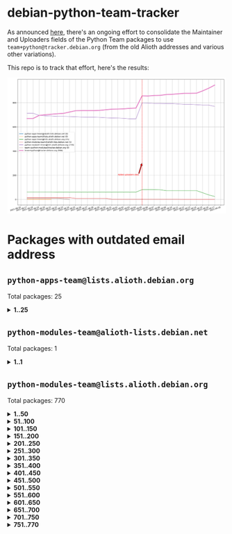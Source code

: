 # debian-python-team-tracker



As announced [here](https://lists.debian.org/debian-python/2021/08/msg00006.html), there's an ongoing effort to consolidate the Maintainer and Uploaders fields of the Python Team packages to use `team+python@tracker.debian.org` (from the old Alioth addresses and various other variations).



This repo is to track that effort, here's the results:



![Python team emails](images/python_team_emails.svg)


# Packages with outdated email address

## `python-apps-team@lists.alioth.debian.org`
Total packages: 25
<details>
<summary><b>1..25</b></summary>


| # | Package | Version |
| --- | --- | --- |
| 1 | [alot](https://tracker.debian.org/alot) | 0.9.1-2 |
| 2 | [archmage](https://tracker.debian.org/archmage) | 1:0.4.2.1-1 |
| 3 | [beets](https://tracker.debian.org/beets) | 1.4.9-7 |
| 4 | [ctop](https://tracker.debian.org/ctop) | 1.0.0-2.1 |
| 5 | [cython](https://tracker.debian.org/cython) | 0.29.14-1 |
| 6 | [db2twitter](https://tracker.debian.org/db2twitter) | 0.6-1.1 |
| 7 | [dodgy](https://tracker.debian.org/dodgy) | 0.1.9-3 |
| 8 | [etm](https://tracker.debian.org/etm) | 3.2.30-1.1 |
| 9 | [firmware-microbit-micropython](https://tracker.debian.org/firmware-microbit-micropython) | 1.0.1-2 |
| 10 | [flatlatex](https://tracker.debian.org/flatlatex) | 0.8-1.1 |
| 11 | [freealchemist](https://tracker.debian.org/freealchemist) | 0.5-1.1 |
| 12 | [kanboard-cli](https://tracker.debian.org/kanboard-cli) | 0.0.2-1.1 |
| 13 | [lightyears](https://tracker.debian.org/lightyears) | 1.4-2 |
| 14 | [muttdown](https://tracker.debian.org/muttdown) | 0.3.4-1 |
| 15 | [pelican](https://tracker.debian.org/pelican) | 4.0.1+dfsg-1.1 |
| 16 | [pipenv](https://tracker.debian.org/pipenv) | 11.9.0-1.1 |
| 17 | [prospector](https://tracker.debian.org/prospector) | 1.1.7-2 |
| 18 | [pybik](https://tracker.debian.org/pybik) | 3.0-3.1 |
| 19 | [radon](https://tracker.debian.org/radon) | 4.1.0+dfsg-1 |
| 20 | [retweet](https://tracker.debian.org/retweet) | 0.10-1.1 |
| 21 | [sen](https://tracker.debian.org/sen) | 0.6.1-0.1 |
| 22 | [sinntp](https://tracker.debian.org/sinntp) | 1.6-1.2 |
| 23 | [smem](https://tracker.debian.org/smem) | 1.5-1.1 |
| 24 | [twitterwatch](https://tracker.debian.org/twitterwatch) | 0.1-1.1 |
| 25 | [voltron](https://tracker.debian.org/voltron) | 0.1.7+git20200109-1.1 |
</details>

## `python-modules-team@alioth-lists.debian.net`
Total packages: 1
<details>
<summary><b>1..1</b></summary>


| # | Package | Version |
| --- | --- | --- |
| 1 | [setuptools-scm](https://tracker.debian.org/setuptools-scm) | 4.1.2-3 |
</details>

## `python-modules-team@lists.alioth.debian.org`
Total packages: 770
<details>
<summary><b>1..50</b></summary>


| # | Package | Version |
| --- | --- | --- |
| 1 | [aiowsgi](https://tracker.debian.org/aiowsgi) | 0.7-1.1 |
| 2 | [anorack](https://tracker.debian.org/anorack) | 0.2.7-1 |
| 3 | [anosql](https://tracker.debian.org/anosql) | 1.0.1-1 |
| 4 | [appdirs](https://tracker.debian.org/appdirs) | 1.4.4-1 |
| 5 | [asn1crypto](https://tracker.debian.org/asn1crypto) | 1.4.0-1 |
| 6 | [astral](https://tracker.debian.org/astral) | 1.6.1-2 |
| 7 | [authheaders](https://tracker.debian.org/authheaders) | 0.13.0-1 |
| 8 | [authres](https://tracker.debian.org/authres) | 1.2.0-2 |
| 9 | [automat](https://tracker.debian.org/automat) | 20.2.0-1 |
| 10 | [azure-cosmos-table-python](https://tracker.debian.org/azure-cosmos-table-python) | 1.0.5+git20191025-5 |
| 11 | [babelfish](https://tracker.debian.org/babelfish) | 0.5.4-3 |
| 12 | [bdist-nsi](https://tracker.debian.org/bdist-nsi) | 0.1.5-2 |
| 13 | [behave](https://tracker.debian.org/behave) | 1.2.6-3 |
| 14 | [bernhard](https://tracker.debian.org/bernhard) | 0.2.6-2 |
| 15 | [betamax](https://tracker.debian.org/betamax) | 0.8.1-2 |
| 16 | [bibtexparser](https://tracker.debian.org/bibtexparser) | 1.1.0+ds-3 |
| 17 | [binaryornot](https://tracker.debian.org/binaryornot) | 0.4.4+dfsg-4 |
| 18 | [bitstruct](https://tracker.debian.org/bitstruct) | 8.9.0-1 |
| 19 | [blessings](https://tracker.debian.org/blessings) | 1.6-3 |
| 20 | [blinker](https://tracker.debian.org/blinker) | 1.4+dfsg1-0.3 |
| 21 | [bottleneck](https://tracker.debian.org/bottleneck) | 1.2.1+ds1-2 |
| 22 | [case](https://tracker.debian.org/case) | 1.5.3+dfsg-3 |
| 23 | [celery-batches](https://tracker.debian.org/celery-batches) | 0.2-2 |
| 24 | [celery-haystack](https://tracker.debian.org/celery-haystack) | 0.10-4 |
| 25 | [cerealizer](https://tracker.debian.org/cerealizer) | 0.8.1-3 |
| 26 | [chardet](https://tracker.debian.org/chardet) | 4.0.0-1 |
| 27 | [chargebee-python](https://tracker.debian.org/chargebee-python) | 1.6.6-1 |
| 28 | [chargebee2-python](https://tracker.debian.org/chargebee2-python) | 2.7.3-1 |
| 29 | [circuits](https://tracker.debian.org/circuits) | 3.1.0+ds1-2 |
| 30 | [cloudpickle](https://tracker.debian.org/cloudpickle) | 1.6.0-1 |
| 31 | [codicefiscale](https://tracker.debian.org/codicefiscale) | 0.9+ds0-2 |
| 32 | [colorclass](https://tracker.debian.org/colorclass) | 2.2.0-2.1 |
| 33 | [colorspacious](https://tracker.debian.org/colorspacious) | 1.1.2-2 |
| 34 | [commonmark](https://tracker.debian.org/commonmark) | 0.9.1-3 |
| 35 | [configobj](https://tracker.debian.org/configobj) | 5.0.6-4 |
| 36 | [constantly](https://tracker.debian.org/constantly) | 15.1.0-2 |
| 37 | [contextlib2](https://tracker.debian.org/contextlib2) | 0.6.0.post1-1 |
| 38 | [cookiecutter](https://tracker.debian.org/cookiecutter) | 1.6.0-4 |
| 39 | [coreapi](https://tracker.debian.org/coreapi) | 2.3.3-4 |
| 40 | [coreschema](https://tracker.debian.org/coreschema) | 0.0.4-3 |
| 41 | [cov-core](https://tracker.debian.org/cov-core) | 1.15.0-3 |
| 42 | [cppy](https://tracker.debian.org/cppy) | 1.1.0-2 |
| 43 | [cram](https://tracker.debian.org/cram) | 0.7-4 |
| 44 | [cssutils](https://tracker.debian.org/cssutils) | 1.0.2-3 |
| 45 | [d2to1](https://tracker.debian.org/d2to1) | 0.2.12-2 |
| 46 | [deap](https://tracker.debian.org/deap) | 1.3.1-2 |
| 47 | [debiancontributors](https://tracker.debian.org/debiancontributors) | 0.7.8-2 |
| 48 | [defusedxml](https://tracker.debian.org/defusedxml) | 0.6.0-2 |
| 49 | [devpi-common](https://tracker.debian.org/devpi-common) | 3.2.2-1.1 |
| 50 | [django-ajax-selects](https://tracker.debian.org/django-ajax-selects) | 1.7.0-3 |
</details>
<details>
<summary><b>51..100</b></summary>

| # | Package | Version |
| --- | --- | --- |
| 51 | [django-anymail](https://tracker.debian.org/django-anymail) | 7.1.0-1 |
| 52 | [django-auto-one-to-one](https://tracker.debian.org/django-auto-one-to-one) | 3.3.0-1 |
| 53 | [django-bitfield](https://tracker.debian.org/django-bitfield) | 1.9.6-2 |
| 54 | [django-countries](https://tracker.debian.org/django-countries) | 6.0-1 |
| 55 | [django-dirtyfields](https://tracker.debian.org/django-dirtyfields) | 1.3.1-2 |
| 56 | [django-downloadview](https://tracker.debian.org/django-downloadview) | 2.1.1-1 |
| 57 | [django-environ](https://tracker.debian.org/django-environ) | 0.4.4-2 |
| 58 | [django-filter](https://tracker.debian.org/django-filter) | 2.4.0-1 |
| 59 | [django-fsm-admin](https://tracker.debian.org/django-fsm-admin) | 1.2.4-2 |
| 60 | [django-guardian](https://tracker.debian.org/django-guardian) | 2.0.0-2 |
| 61 | [django-hvad](https://tracker.debian.org/django-hvad) | 1.8.0-1.1 |
| 62 | [django-impersonate](https://tracker.debian.org/django-impersonate) | 1.5-1 |
| 63 | [django-js-reverse](https://tracker.debian.org/django-js-reverse) | 0.7.3-1.1 |
| 64 | [django-macaddress](https://tracker.debian.org/django-macaddress) | 1.5.0-2 |
| 65 | [django-maintenancemode](https://tracker.debian.org/django-maintenancemode) | 0.11.3-1 |
| 66 | [django-markupfield](https://tracker.debian.org/django-markupfield) | 2.0.0-1 |
| 67 | [django-memoize](https://tracker.debian.org/django-memoize) | 2.2.0+dfsg-1 |
| 68 | [django-model-utils](https://tracker.debian.org/django-model-utils) | 3.1.1-2 |
| 69 | [django-nose](https://tracker.debian.org/django-nose) | 1.4.6-2.1 |
| 70 | [django-notification](https://tracker.debian.org/django-notification) | 1.2.0-3 |
| 71 | [django-organizations](https://tracker.debian.org/django-organizations) | 1.1.2-1 |
| 72 | [django-pagination](https://tracker.debian.org/django-pagination) | 1.0.7-4 |
| 73 | [django-paintstore](https://tracker.debian.org/django-paintstore) | 0.2-4 |
| 74 | [django-picklefield](https://tracker.debian.org/django-picklefield) | 3.0.1-1 |
| 75 | [django-pipeline](https://tracker.debian.org/django-pipeline) | 1.6.14-3 |
| 76 | [django-q](https://tracker.debian.org/django-q) | 1.2.1-1 |
| 77 | [django-recurrence](https://tracker.debian.org/django-recurrence) | 1.10.3-1 |
| 78 | [django-redis-sessions](https://tracker.debian.org/django-redis-sessions) | 0.6.1-2 |
| 79 | [django-sass-processor](https://tracker.debian.org/django-sass-processor) | 0.8.2-1 |
| 80 | [django-setuptest](https://tracker.debian.org/django-setuptest) | 0.2.1-4 |
| 81 | [django-simple-captcha](https://tracker.debian.org/django-simple-captcha) | 0.5.6-2 |
| 82 | [django-simple-redis-admin](https://tracker.debian.org/django-simple-redis-admin) | 1.4.0-2 |
| 83 | [django-stronghold](https://tracker.debian.org/django-stronghold) | 0.3.0+debian-2 |
| 84 | [django-uwsgi](https://tracker.debian.org/django-uwsgi) | 0.2.2-2 |
| 85 | [django-webpack-loader](https://tracker.debian.org/django-webpack-loader) | 0.6.0-2 |
| 86 | [django-websocket-redis](https://tracker.debian.org/django-websocket-redis) | 0.4.7-2 |
| 87 | [django-wkhtmltopdf](https://tracker.debian.org/django-wkhtmltopdf) | 3.3.0-1 |
| 88 | [django-xmlrpc](https://tracker.debian.org/django-xmlrpc) | 0.1.8-2 |
| 89 | [djangorestframework-api-key](https://tracker.debian.org/djangorestframework-api-key) | 2.0.0-2 |
| 90 | [djangorestframework-filters](https://tracker.debian.org/djangorestframework-filters) | 1.0.0.dev0-1 |
| 91 | [dkimpy](https://tracker.debian.org/dkimpy) | 1.0.5-1 |
| 92 | [dnsdiag](https://tracker.debian.org/dnsdiag) | 1.7.0-1 |
| 93 | [dnspython](https://tracker.debian.org/dnspython) | 2.0.0-1 |
| 94 | [dockerpty](https://tracker.debian.org/dockerpty) | 0.4.1-2 |
| 95 | [dominate](https://tracker.debian.org/dominate) | 2.3.1-2 |
| 96 | [doublex](https://tracker.debian.org/doublex) | 1.9.2-1 |
| 97 | [drf-generators](https://tracker.debian.org/drf-generators) | 0.5.0-1 |
| 98 | [easyprocess](https://tracker.debian.org/easyprocess) | 0.2.5-2 |
| 99 | [elasticsearch-curator](https://tracker.debian.org/elasticsearch-curator) | 5.8.1-1 |
| 100 | [entrypoints](https://tracker.debian.org/entrypoints) | 0.3-3 |
</details>
<details>
<summary><b>101..150</b></summary>

| # | Package | Version |
| --- | --- | --- |
| 101 | [enum34](https://tracker.debian.org/enum34) | 1.1.6-4 |
| 102 | [enzyme](https://tracker.debian.org/enzyme) | 0.4.1-2 |
| 103 | [exam](https://tracker.debian.org/exam) | 0.10.5-3 |
| 104 | [factory-boy](https://tracker.debian.org/factory-boy) | 2.11.1-3 |
| 105 | [faker](https://tracker.debian.org/faker) | 0.9.3-0.1 |
| 106 | [fakesleep](https://tracker.debian.org/fakesleep) | 0.1-2 |
| 107 | [fastchunking](https://tracker.debian.org/fastchunking) | 0.0.3-2 |
| 108 | [fastkml](https://tracker.debian.org/fastkml) | 0.11-3 |
| 109 | [feedgenerator](https://tracker.debian.org/feedgenerator) | 1.9-2 |
| 110 | [flake8-docstrings](https://tracker.debian.org/flake8-docstrings) | 1.1.0-1.1 |
| 111 | [flake8-polyfill](https://tracker.debian.org/flake8-polyfill) | 1.0.2-2 |
| 112 | [flask-api](https://tracker.debian.org/flask-api) | 1.1+dfsg-1.1 |
| 113 | [flask-assets](https://tracker.debian.org/flask-assets) | 2.0-1 |
| 114 | [flask-babelex](https://tracker.debian.org/flask-babelex) | 0.9.4-1 |
| 115 | [flask-bcrypt](https://tracker.debian.org/flask-bcrypt) | 0.7.1-2 |
| 116 | [flask-compress](https://tracker.debian.org/flask-compress) | 1.4.0-3 |
| 117 | [flask-gravatar](https://tracker.debian.org/flask-gravatar) | 0.4.2-2 |
| 118 | [flask-htmlmin](https://tracker.debian.org/flask-htmlmin) | 1.3.2-2 |
| 119 | [flask-ldapconn](https://tracker.debian.org/flask-ldapconn) | 0.7.2-1.1 |
| 120 | [flask-limiter](https://tracker.debian.org/flask-limiter) | 1.0.1-2 |
| 121 | [flask-login](https://tracker.debian.org/flask-login) | 0.5.0-1 |
| 122 | [flask-mail](https://tracker.debian.org/flask-mail) | 0.9.1+dfsg1-1.1 |
| 123 | [flask-mongoengine](https://tracker.debian.org/flask-mongoengine) | 0.9.3-4 |
| 124 | [flask-multistatic](https://tracker.debian.org/flask-multistatic) | 1.0-2 |
| 125 | [flask-paranoid](https://tracker.debian.org/flask-paranoid) | 0.2.0-3.1 |
| 126 | [flask-principal](https://tracker.debian.org/flask-principal) | 0.4.0-2 |
| 127 | [flask-script](https://tracker.debian.org/flask-script) | 2.0.6-2 |
| 128 | [flask-silk](https://tracker.debian.org/flask-silk) | 0.2-18 |
| 129 | [flask-wtf](https://tracker.debian.org/flask-wtf) | 0.14.3-1 |
| 130 | [flufl.bounce](https://tracker.debian.org/flufl.bounce) | 3.0.1-1 |
| 131 | [flufl.enum](https://tracker.debian.org/flufl.enum) | 4.1.1-3 |
| 132 | [flufl.i18n](https://tracker.debian.org/flufl.i18n) | 3.0.1-1 |
| 133 | [flufl.lock](https://tracker.debian.org/flufl.lock) | 5.0.1-1 |
| 134 | [flufl.password](https://tracker.debian.org/flufl.password) | 1.3-3 |
| 135 | [flufl.testing](https://tracker.debian.org/flufl.testing) | 0.7-2 |
| 136 | [freetype-py](https://tracker.debian.org/freetype-py) | 2.2.0-1 |
| 137 | [gerritlib](https://tracker.debian.org/gerritlib) | 0.8.0-2 |
| 138 | [gmplot](https://tracker.debian.org/gmplot) | 1.2.0-2 |
| 139 | [gpxpy](https://tracker.debian.org/gpxpy) | 1.4.2-1 |
| 140 | [gtextfsm](https://tracker.debian.org/gtextfsm) | 1.1.0-2 |
| 141 | [gtts](https://tracker.debian.org/gtts) | 2.0.3-1 |
| 142 | [gtts-token](https://tracker.debian.org/gtts-token) | 1.1.3-1 |
| 143 | [guzzle-sphinx-theme](https://tracker.debian.org/guzzle-sphinx-theme) | 0.7.11-5 |
| 144 | [hachoir](https://tracker.debian.org/hachoir) | 3.1.0+dfsg-3 |
| 145 | [haproxy-log-analysis](https://tracker.debian.org/haproxy-log-analysis) | 2.0~b0-2 |
| 146 | [heapdict](https://tracker.debian.org/heapdict) | 1.0.1-1 |
| 147 | [hiro](https://tracker.debian.org/hiro) | 0.5-2 |
| 148 | [httpx](https://tracker.debian.org/httpx) | 0.16.1-1 |
| 149 | [hyperlink](https://tracker.debian.org/hyperlink) | 19.0.0-2 |
| 150 | [hypothesis-auto](https://tracker.debian.org/hypothesis-auto) | 1.1.4-2 |
</details>
<details>
<summary><b>151..200</b></summary>

| # | Package | Version |
| --- | --- | --- |
| 151 | [importmagic](https://tracker.debian.org/importmagic) | 0.1.7-2 |
| 152 | [inflection](https://tracker.debian.org/inflection) | 0.3.1-2 |
| 153 | [ipdb](https://tracker.debian.org/ipdb) | 0.13.3-1 |
| 154 | [isodate](https://tracker.debian.org/isodate) | 0.6.0-2 |
| 155 | [itypes](https://tracker.debian.org/itypes) | 1.1.0-4 |
| 156 | [jaraco.itertools](https://tracker.debian.org/jaraco.itertools) | 2.0.1-4 |
| 157 | [javaproperties](https://tracker.debian.org/javaproperties) | 0.7.0-1 |
| 158 | [jinja2-time](https://tracker.debian.org/jinja2-time) | 0.2.0-2 |
| 159 | [jpy](https://tracker.debian.org/jpy) | 0.9.0-3 |
| 160 | [jpylyzer](https://tracker.debian.org/jpylyzer) | 2.0.0-3 |
| 161 | [json-tricks](https://tracker.debian.org/json-tricks) | 3.11.0-2 |
| 162 | [jsonhyperschema-codec](https://tracker.debian.org/jsonhyperschema-codec) | 1.0.3-2 |
| 163 | [jsonpickle](https://tracker.debian.org/jsonpickle) | 1.2-1 |
| 164 | [junos-eznc](https://tracker.debian.org/junos-eznc) | 2.1.7-3 |
| 165 | [jupyter-sphinx-theme](https://tracker.debian.org/jupyter-sphinx-theme) | 0.0.6+ds1-10 |
| 166 | [kitchen](https://tracker.debian.org/kitchen) | 1.2.6-2 |
| 167 | [kivy](https://tracker.debian.org/kivy) | 1.11.0-2 |
| 168 | [kiwisolver](https://tracker.debian.org/kiwisolver) | 1.3.1-1 |
| 169 | [lazr.delegates](https://tracker.debian.org/lazr.delegates) | 2.0.3-2 |
| 170 | [lazr.restfulclient](https://tracker.debian.org/lazr.restfulclient) | 0.14.2-2 |
| 171 | [lazr.smtptest](https://tracker.debian.org/lazr.smtptest) | 2.0.3-2 |
| 172 | [lazr.uri](https://tracker.debian.org/lazr.uri) | 1.0.5-1 |
| 173 | [lexicon](https://tracker.debian.org/lexicon) | 3.3.17-1 |
| 174 | [libthumbor](https://tracker.debian.org/libthumbor) | 1.3.3-2 |
| 175 | [logilab-constraint](https://tracker.debian.org/logilab-constraint) | 0.6.0-2 |
| 176 | [mako](https://tracker.debian.org/mako) | 1.1.3+ds1-2 |
| 177 | [mando](https://tracker.debian.org/mando) | 0.6.4-5 |
| 178 | [manuel](https://tracker.debian.org/manuel) | 1.10.1-2 |
| 179 | [markupsafe](https://tracker.debian.org/markupsafe) | 1.1.1-1 |
| 180 | [mercurial-extension-utils](https://tracker.debian.org/mercurial-extension-utils) | 1.5.1-1 |
| 181 | [mercurial-extension-utils](https://tracker.debian.org/mercurial-extension-utils) | 1.5.1-3 |
| 182 | [mercurial-keyring](https://tracker.debian.org/mercurial-keyring) | 1.3.1-3 |
| 183 | [microsoft-authentication-extensions-for-python](https://tracker.debian.org/microsoft-authentication-extensions-for-python) | 0.3.0-1 |
| 184 | [milksnake](https://tracker.debian.org/milksnake) | 0.1.5-1 |
| 185 | [mimerender](https://tracker.debian.org/mimerender) | 0.6.0-2 |
| 186 | [mmllib](https://tracker.debian.org/mmllib) | 0.3.0.post1-2 |
| 187 | [mockldap](https://tracker.debian.org/mockldap) | 0.3.0-4 |
| 188 | [modernize](https://tracker.debian.org/modernize) | 0.7-2 |
| 189 | [moksha.common](https://tracker.debian.org/moksha.common) | 1.2.5-4 |
| 190 | [more-itertools](https://tracker.debian.org/more-itertools) | 4.2.0-3 |
| 191 | [mrtparse](https://tracker.debian.org/mrtparse) | 1.6-2 |
| 192 | [multiprocess](https://tracker.debian.org/multiprocess) | 0.70.11.1-1 |
| 193 | [musicbrainzngs](https://tracker.debian.org/musicbrainzngs) | 0.7.1-2 |
| 194 | [mutagen](https://tracker.debian.org/mutagen) | 1.45.1-2 |
| 195 | [mwic](https://tracker.debian.org/mwic) | 0.7.8-1 |
| 196 | [mysql-connector-python](https://tracker.debian.org/mysql-connector-python) | 8.0.15-2 |
| 197 | [nb2plots](https://tracker.debian.org/nb2plots) | 0.6-2 |
| 198 | [netifaces](https://tracker.debian.org/netifaces) | 0.10.9-0.2 |
| 199 | [netmiko](https://tracker.debian.org/netmiko) | 2.4.2-1 |
| 200 | [networkx](https://tracker.debian.org/networkx) | 2.5+ds-2 |
</details>
<details>
<summary><b>201..250</b></summary>

| # | Package | Version |
| --- | --- | --- |
| 201 | [nose](https://tracker.debian.org/nose) | 1.3.7-6 |
| 202 | [nose](https://tracker.debian.org/nose) | 1.3.7-7 |
| 203 | [nose2](https://tracker.debian.org/nose2) | 0.9.2-1 |
| 204 | [nose2-cov](https://tracker.debian.org/nose2-cov) | 1.0a4-3 |
| 205 | [ntplib](https://tracker.debian.org/ntplib) | 0.3.3-2 |
| 206 | [numpy-stl](https://tracker.debian.org/numpy-stl) | 2.9.0-1 |
| 207 | [numpydoc](https://tracker.debian.org/numpydoc) | 1.1.0-3 |
| 208 | [obsub](https://tracker.debian.org/obsub) | 0.2-4 |
| 209 | [okasha](https://tracker.debian.org/okasha) | 0.2.4-4 |
| 210 | [overpass](https://tracker.debian.org/overpass) | 0.7-1 |
| 211 | [paramiko](https://tracker.debian.org/paramiko) | 2.7.2-1 |
| 212 | [pastescript](https://tracker.debian.org/pastescript) | 2.0.2-4 |
| 213 | [pcapy](https://tracker.debian.org/pcapy) | 0.11.4-2 |
| 214 | [pdfkit](https://tracker.debian.org/pdfkit) | 0.6.1-2 |
| 215 | [pep8](https://tracker.debian.org/pep8) | 1.7.1-9 |
| 216 | [pep8-naming](https://tracker.debian.org/pep8-naming) | 0.10.0-1 |
| 217 | [pg8000](https://tracker.debian.org/pg8000) | 1.10.6-2 |
| 218 | [pidcat](https://tracker.debian.org/pidcat) | 2.1.0-4 |
| 219 | [pilkit](https://tracker.debian.org/pilkit) | 2.0-3 |
| 220 | [plastex](https://tracker.debian.org/plastex) | 2.1-2 |
| 221 | [ply](https://tracker.debian.org/ply) | 3.11-4 |
| 222 | [portio](https://tracker.debian.org/portio) | 0.5-4 |
| 223 | [postgresfixture](https://tracker.debian.org/postgresfixture) | 0.4.2-1 |
| 224 | [power](https://tracker.debian.org/power) | 1.4+dfsg-4 |
| 225 | [pprintpp](https://tracker.debian.org/pprintpp) | 0.4.0-2 |
| 226 | [preggy](https://tracker.debian.org/preggy) | 1.4.4-1 |
| 227 | [prettytable](https://tracker.debian.org/prettytable) | 0.7.2-5 |
| 228 | [proxmoxer](https://tracker.debian.org/proxmoxer) | 1.0.3-2 |
| 229 | [ptable](https://tracker.debian.org/ptable) | 0.9.2-2 |
| 230 | [py-macaroon-bakery](https://tracker.debian.org/py-macaroon-bakery) | 1.3.1-1 |
| 231 | [py-radix](https://tracker.debian.org/py-radix) | 0.10.0-3 |
| 232 | [py3dns](https://tracker.debian.org/py3dns) | 3.2.1-1 |
| 233 | [pyacoustid](https://tracker.debian.org/pyacoustid) | 1.2.0-2 |
| 234 | [pyasn1](https://tracker.debian.org/pyasn1) | 0.4.8-1 |
| 235 | [pybindgen](https://tracker.debian.org/pybindgen) | 0.20.0+dfsg1-2 |
| 236 | [pycairo](https://tracker.debian.org/pycairo) | 1.16.2-3 |
| 237 | [pycairo](https://tracker.debian.org/pycairo) | 1.16.2-4 |
| 238 | [pycallgraph](https://tracker.debian.org/pycallgraph) | 1.1.3-1.2 |
| 239 | [pycares](https://tracker.debian.org/pycares) | 3.1.1-1 |
| 240 | [pychm](https://tracker.debian.org/pychm) | 0.8.6-2 |
| 241 | [pycifrw](https://tracker.debian.org/pycifrw) | 4.4-2 |
| 242 | [pyclamd](https://tracker.debian.org/pyclamd) | 0.4.0-2 |
| 243 | [pycodestyle](https://tracker.debian.org/pycodestyle) | 2.6.0-1 |
| 244 | [pycparser](https://tracker.debian.org/pycparser) | 2.20-3 |
| 245 | [pycryptodome](https://tracker.debian.org/pycryptodome) | 3.9.7+dfsg1-1 |
| 246 | [pycxx](https://tracker.debian.org/pycxx) | 7.1.4-0.1 |
| 247 | [pydbus](https://tracker.debian.org/pydbus) | 0.6.0-4 |
| 248 | [pydenticon](https://tracker.debian.org/pydenticon) | 0.3.1-2 |
| 249 | [pydispatcher](https://tracker.debian.org/pydispatcher) | 2.0.5-2 |
| 250 | [pydle](https://tracker.debian.org/pydle) | 0.9.4-2 |
</details>
<details>
<summary><b>251..300</b></summary>

| # | Package | Version |
| --- | --- | --- |
| 251 | [pyeapi](https://tracker.debian.org/pyeapi) | 0.8.1-2 |
| 252 | [pyee](https://tracker.debian.org/pyee) | 7.0.2-1 |
| 253 | [pyenchant](https://tracker.debian.org/pyenchant) | 3.2.0-1 |
| 254 | [pyfg](https://tracker.debian.org/pyfg) | 0.50-2 |
| 255 | [pyfiglet](https://tracker.debian.org/pyfiglet) | 0.8.0+dfsg-1 |
| 256 | [pyfribidi](https://tracker.debian.org/pyfribidi) | 0.12.0+repack-7 |
| 257 | [pygame](https://tracker.debian.org/pygame) | 1.9.6+dfsg-2 |
| 258 | [pygeoif](https://tracker.debian.org/pygeoif) | 0.7-2 |
| 259 | [pygithub](https://tracker.debian.org/pygithub) | 1.43.7-1 |
| 260 | [pygments](https://tracker.debian.org/pygments) | 2.3.1+dfsg-3 |
| 261 | [pygtail](https://tracker.debian.org/pygtail) | 0.6.1-2 |
| 262 | [pygtkspellcheck](https://tracker.debian.org/pygtkspellcheck) | 4.0.5-2 |
| 263 | [pyhamcrest](https://tracker.debian.org/pyhamcrest) | 1.9.0-3 |
| 264 | [pyicu](https://tracker.debian.org/pyicu) | 2.5-1 |
| 265 | [pyinotify](https://tracker.debian.org/pyinotify) | 0.9.6-1.3 |
| 266 | [pyiosxr](https://tracker.debian.org/pyiosxr) | 0.52-1.1 |
| 267 | [pyjavaproperties](https://tracker.debian.org/pyjavaproperties) | 0.7-2 |
| 268 | [pyjokes](https://tracker.debian.org/pyjokes) | 0.5.0-3 |
| 269 | [pykcs11](https://tracker.debian.org/pykcs11) | 1.5.10-1 |
| 270 | [pylama](https://tracker.debian.org/pylama) | 7.4.3-3 |
| 271 | [pylibmc](https://tracker.debian.org/pylibmc) | 1.5.2-3 |
| 272 | [pylint-celery](https://tracker.debian.org/pylint-celery) | 0.3-5 |
| 273 | [pylint-common](https://tracker.debian.org/pylint-common) | 0.2.5-4 |
| 274 | [pylint-django](https://tracker.debian.org/pylint-django) | 2.0.13-1 |
| 275 | [pylint-flask](https://tracker.debian.org/pylint-flask) | 0.5-4 |
| 276 | [pylint-plugin-utils](https://tracker.debian.org/pylint-plugin-utils) | 0.6-1 |
| 277 | [pymacs](https://tracker.debian.org/pymacs) | 0.25-3 |
| 278 | [pymilter](https://tracker.debian.org/pymilter) | 1.0.4-2 |
| 279 | [pymodbus](https://tracker.debian.org/pymodbus) | 2.1.0+dfsg-2 |
| 280 | [pymssql](https://tracker.debian.org/pymssql) | 2.1.4+dfsg-3 |
| 281 | [pymupdf](https://tracker.debian.org/pymupdf) | 1.17.4+ds1-2 |
| 282 | [pynag](https://tracker.debian.org/pynag) | 1.1.2+dfsg-2 |
| 283 | [pynliner](https://tracker.debian.org/pynliner) | 0.8.0-2 |
| 284 | [pyopengl](https://tracker.debian.org/pyopengl) | 3.1.5+dfsg-1 |
| 285 | [pypandoc](https://tracker.debian.org/pypandoc) | 1.5+ds0-1 |
| 286 | [pyparsing](https://tracker.debian.org/pyparsing) | 2.4.7-1 |
| 287 | [pyphen](https://tracker.debian.org/pyphen) | 0.9.5-3 |
| 288 | [pyprind](https://tracker.debian.org/pyprind) | 2.11.2-2 |
| 289 | [pyquery](https://tracker.debian.org/pyquery) | 1.2.9-4 |
| 290 | [pyrad](https://tracker.debian.org/pyrad) | 2.1-2 |
| 291 | [pyrfc3339](https://tracker.debian.org/pyrfc3339) | 1.1-2 |
| 292 | [pyrsistent](https://tracker.debian.org/pyrsistent) | 0.15.5-1 |
| 293 | [pysendfile](https://tracker.debian.org/pysendfile) | 2.0.1-3 |
| 294 | [pysimplesoap](https://tracker.debian.org/pysimplesoap) | 1.16.2-3 |
| 295 | [pysmi](https://tracker.debian.org/pysmi) | 0.3.2-2 |
| 296 | [pysodium](https://tracker.debian.org/pysodium) | 0.7.0-2 |
| 297 | [pyspf](https://tracker.debian.org/pyspf) | 2.0.14-2 |
| 298 | [pysrs](https://tracker.debian.org/pysrs) | 1.0.3-2 |
| 299 | [pysrt](https://tracker.debian.org/pysrt) | 1.0.1-2 |
| 300 | [pyssim](https://tracker.debian.org/pyssim) | 0.2-2 |
</details>
<details>
<summary><b>301..350</b></summary>

| # | Package | Version |
| --- | --- | --- |
| 301 | [pystemd](https://tracker.debian.org/pystemd) | 0.7.0-4 |
| 302 | [pysubnettree](https://tracker.debian.org/pysubnettree) | 0.33-1 |
| 303 | [pytaglib](https://tracker.debian.org/pytaglib) | 0.3.6+dfsg-2 |
| 304 | [pytds](https://tracker.debian.org/pytds) | 1.10.0-1 |
| 305 | [pytest-arraydiff](https://tracker.debian.org/pytest-arraydiff) | 0.3-1 |
| 306 | [pytest-bdd](https://tracker.debian.org/pytest-bdd) | 3.2.1-1 |
| 307 | [pytest-cookies](https://tracker.debian.org/pytest-cookies) | 0.4.0-1 |
| 308 | [pytest-django](https://tracker.debian.org/pytest-django) | 3.5.1-1 |
| 309 | [pytest-expect](https://tracker.debian.org/pytest-expect) | 1.1.0-2 |
| 310 | [pytest-forked](https://tracker.debian.org/pytest-forked) | 1.3.0-1 |
| 311 | [pytest-helpers-namespace](https://tracker.debian.org/pytest-helpers-namespace) | 2019.1.8-1 |
| 312 | [pytest-httpbin](https://tracker.debian.org/pytest-httpbin) | 1.0.0-2 |
| 313 | [pytest-instafail](https://tracker.debian.org/pytest-instafail) | 0.4.2-1 |
| 314 | [pytest-remotedata](https://tracker.debian.org/pytest-remotedata) | 0.3.2-1 |
| 315 | [pytest-runner](https://tracker.debian.org/pytest-runner) | 2.11.1-1.2 |
| 316 | [pytest-sugar](https://tracker.debian.org/pytest-sugar) | 0.9.4-1 |
| 317 | [pytest-tornado](https://tracker.debian.org/pytest-tornado) | 0.8.1-1 |
| 318 | [pytest-vcr](https://tracker.debian.org/pytest-vcr) | 1.0.2-2 |
| 319 | [pytest-xvfb](https://tracker.debian.org/pytest-xvfb) | 1.2.0-1 |
| 320 | [python-activipy](https://tracker.debian.org/python-activipy) | 0.1-7 |
| 321 | [python-adal](https://tracker.debian.org/python-adal) | 1.2.2-1 |
| 322 | [python-agate](https://tracker.debian.org/python-agate) | 1.6.1-1 |
| 323 | [python-agate-excel](https://tracker.debian.org/python-agate-excel) | 0.2.3-1 |
| 324 | [python-aiohttp-security](https://tracker.debian.org/python-aiohttp-security) | 0.4.0-2 |
| 325 | [python-aiohttp-session](https://tracker.debian.org/python-aiohttp-session) | 2.9.0-2 |
| 326 | [python-aioinflux](https://tracker.debian.org/python-aioinflux) | 0.9.0-2 |
| 327 | [python-aiomeasures](https://tracker.debian.org/python-aiomeasures) | 0.5.14-3 |
| 328 | [python-altair](https://tracker.debian.org/python-altair) | 4.0.1-2 |
| 329 | [python-altgraph](https://tracker.debian.org/python-altgraph) | 0.17+ds0-1 |
| 330 | [python-amqplib](https://tracker.debian.org/python-amqplib) | 1.0.2-2 |
| 331 | [python-anyjson](https://tracker.debian.org/python-anyjson) | 0.3.3-2 |
| 332 | [python-apptools](https://tracker.debian.org/python-apptools) | 4.5.0-1.1 |
| 333 | [python-aptly](https://tracker.debian.org/python-aptly) | 0.12.10-2 |
| 334 | [python-argon2](https://tracker.debian.org/python-argon2) | 18.3.0-2 |
| 335 | [python-args](https://tracker.debian.org/python-args) | 0.1.0-3 |
| 336 | [python-arpy](https://tracker.debian.org/python-arpy) | 1.1.1-4 |
| 337 | [python-astor](https://tracker.debian.org/python-astor) | 0.8.1-1 |
| 338 | [python-async-timeout](https://tracker.debian.org/python-async-timeout) | 3.0.1-1.1 |
| 339 | [python-azure-devtools](https://tracker.debian.org/python-azure-devtools) | 1.2.0-1 |
| 340 | [python-base58](https://tracker.debian.org/python-base58) | 1.0.3-1.1 |
| 341 | [python-bcdoc](https://tracker.debian.org/python-bcdoc) | 0.16.0-2 |
| 342 | [python-bioblend](https://tracker.debian.org/python-bioblend) | 0.7.0-3 |
| 343 | [python-bitbucket-api](https://tracker.debian.org/python-bitbucket-api) | 0.5.0-3 |
| 344 | [python-box](https://tracker.debian.org/python-box) | 3.4.6-2 |
| 345 | [python-btrees](https://tracker.debian.org/python-btrees) | 4.3.1-2 |
| 346 | [python-cachecontrol](https://tracker.debian.org/python-cachecontrol) | 0.12.6-1 |
| 347 | [python-can](https://tracker.debian.org/python-can) | 3.3.2.final~github-2 |
| 348 | [python-cement](https://tracker.debian.org/python-cement) | 2.10.0-2 |
| 349 | [python-cerberus](https://tracker.debian.org/python-cerberus) | 1.3.2-1 |
| 350 | [python-click](https://tracker.debian.org/python-click) | 7.1.2-1 |
</details>
<details>
<summary><b>351..400</b></summary>

| # | Package | Version |
| --- | --- | --- |
| 351 | [python-click-log](https://tracker.debian.org/python-click-log) | 0.2.1-2 |
| 352 | [python-click-threading](https://tracker.debian.org/python-click-threading) | 0.4.4-2 |
| 353 | [python-clint](https://tracker.debian.org/python-clint) | 0.5.1-3 |
| 354 | [python-cluster](https://tracker.debian.org/python-cluster) | 1.3.3-3 |
| 355 | [python-cmarkgfm](https://tracker.debian.org/python-cmarkgfm) | 0.4.2-1 |
| 356 | [python-coloredlogs](https://tracker.debian.org/python-coloredlogs) | 7.3-2 |
| 357 | [python-colour](https://tracker.debian.org/python-colour) | 0.1.5-2 |
| 358 | [python-commentjson](https://tracker.debian.org/python-commentjson) | 0.8.3-2 |
| 359 | [python-consul](https://tracker.debian.org/python-consul) | 0.7.1-1.1 |
| 360 | [python-cookies](https://tracker.debian.org/python-cookies) | 2.2.1-3 |
| 361 | [python-cpuinfo](https://tracker.debian.org/python-cpuinfo) | 5.0.0-2 |
| 362 | [python-crcmod](https://tracker.debian.org/python-crcmod) | 1.7+dfsg-2 |
| 363 | [python-cs](https://tracker.debian.org/python-cs) | 2.7.1-1 |
| 364 | [python-cssselect2](https://tracker.debian.org/python-cssselect2) | 0.3.0-1 |
| 365 | [python-cycler](https://tracker.debian.org/python-cycler) | 0.10.0-3 |
| 366 | [python-daiquiri](https://tracker.debian.org/python-daiquiri) | 1.6.0-1 |
| 367 | [python-dbfread](https://tracker.debian.org/python-dbfread) | 2.0.7-3 |
| 368 | [python-decorator](https://tracker.debian.org/python-decorator) | 4.4.2-2 |
| 369 | [python-demjson](https://tracker.debian.org/python-demjson) | 2.2.4-5 |
| 370 | [python-diaspy](https://tracker.debian.org/python-diaspy) | 0.6.0-2 |
| 371 | [python-dict2xml](https://tracker.debian.org/python-dict2xml) | 1.7.0-1 |
| 372 | [python-dictobj](https://tracker.debian.org/python-dictobj) | 0.4-4 |
| 373 | [python-distro](https://tracker.debian.org/python-distro) | 1.5.0-1 |
| 374 | [python-distutils-extra](https://tracker.debian.org/python-distutils-extra) | 2.45 |
| 375 | [python-django-braces](https://tracker.debian.org/python-django-braces) | 1.14.0-1 |
| 376 | [python-django-casclient](https://tracker.debian.org/python-django-casclient) | 1.5.3-1 |
| 377 | [python-django-dbconn-retry](https://tracker.debian.org/python-django-dbconn-retry) | 0.1.5-1.1 |
| 378 | [python-django-etcd-settings](https://tracker.debian.org/python-django-etcd-settings) | 0.1.13+dfsg-3 |
| 379 | [python-django-gravatar2](https://tracker.debian.org/python-django-gravatar2) | 1.4.4-2 |
| 380 | [python-django-imagekit](https://tracker.debian.org/python-django-imagekit) | 4.0.2-3 |
| 381 | [python-django-jsonfield](https://tracker.debian.org/python-django-jsonfield) | 1.4.0-2 |
| 382 | [python-django-ordered-model](https://tracker.debian.org/python-django-ordered-model) | 3.4.1-1 |
| 383 | [python-django-push-notifications](https://tracker.debian.org/python-django-push-notifications) | 1.4.1-1 |
| 384 | [python-django-rest-framework-guardian](https://tracker.debian.org/python-django-rest-framework-guardian) | 0.3.0-2 |
| 385 | [python-django-rest-hooks](https://tracker.debian.org/python-django-rest-hooks) | 1.6.0-1.1 |
| 386 | [python-django-rules](https://tracker.debian.org/python-django-rules) | 2.2.0-1 |
| 387 | [python-django-simple-history](https://tracker.debian.org/python-django-simple-history) | 2.7.0-1.1 |
| 388 | [python-django-split-settings](https://tracker.debian.org/python-django-split-settings) | 0.3.0-2 |
| 389 | [python-django-tagging](https://tracker.debian.org/python-django-tagging) | 1:0.4.5-3 |
| 390 | [python-dmidecode](https://tracker.debian.org/python-dmidecode) | 3.12.2-11 |
| 391 | [python-dnslib](https://tracker.debian.org/python-dnslib) | 0.9.14-1 |
| 392 | [python-docutils](https://tracker.debian.org/python-docutils) | 0.16+dfsg-2 |
| 393 | [python-doubleratchet](https://tracker.debian.org/python-doubleratchet) | 0.6.0-2 |
| 394 | [python-dpkt](https://tracker.debian.org/python-dpkt) | 1.9.2-2 |
| 395 | [python-dynaconf](https://tracker.debian.org/python-dynaconf) | 2.2.3-2 |
| 396 | [python-easywebdav](https://tracker.debian.org/python-easywebdav) | 1.2.0-8 |
| 397 | [python-eliot](https://tracker.debian.org/python-eliot) | 1.11.0-1 |
| 398 | [python-enable](https://tracker.debian.org/python-enable) | 4.8.1-1 |
| 399 | [python-envisage](https://tracker.debian.org/python-envisage) | 4.9.0-2.1 |
| 400 | [python-envparse](https://tracker.debian.org/python-envparse) | 0.2.0-2 |
</details>
<details>
<summary><b>401..450</b></summary>

| # | Package | Version |
| --- | --- | --- |
| 401 | [python-envs](https://tracker.debian.org/python-envs) | 1.2.6-1.1 |
| 402 | [python-epc](https://tracker.debian.org/python-epc) | 0.0.5-3 |
| 403 | [python-etcd](https://tracker.debian.org/python-etcd) | 0.4.5-2 |
| 404 | [python-ethtool](https://tracker.debian.org/python-ethtool) | 0.14-3 |
| 405 | [python-ewmh](https://tracker.debian.org/python-ewmh) | 0.1.6-2 |
| 406 | [python-exchangelib](https://tracker.debian.org/python-exchangelib) | 3.2.0-1 |
| 407 | [python-exotel](https://tracker.debian.org/python-exotel) | 0.1.5-2 |
| 408 | [python-fastimport](https://tracker.debian.org/python-fastimport) | 0.9.8-5 |
| 409 | [python-feather-format](https://tracker.debian.org/python-feather-format) | 0.3.1+dfsg1-4 |
| 410 | [python-flaky](https://tracker.debian.org/python-flaky) | 3.7.0-1 |
| 411 | [python-flask-jwt-extended](https://tracker.debian.org/python-flask-jwt-extended) | 3.24.1-2 |
| 412 | [python-flask-marshmallow](https://tracker.debian.org/python-flask-marshmallow) | 0.10.1-4 |
| 413 | [python-flask-seeder](https://tracker.debian.org/python-flask-seeder) | 0.1~a2-2 |
| 414 | [python-flor](https://tracker.debian.org/python-flor) | 1.1.3-1 |
| 415 | [python-ftputil](https://tracker.debian.org/python-ftputil) | 3.4-3 |
| 416 | [python-fudge](https://tracker.debian.org/python-fudge) | 1.1.0-2 |
| 417 | [python-gammu](https://tracker.debian.org/python-gammu) | 2.12-2 |
| 418 | [python-gear](https://tracker.debian.org/python-gear) | 0.5.8-5 |
| 419 | [python-genty](https://tracker.debian.org/python-genty) | 1.3.2-1 |
| 420 | [python-geoip](https://tracker.debian.org/python-geoip) | 1.3.2-3 |
| 421 | [python-geoip2](https://tracker.debian.org/python-geoip2) | 2.9.0+dfsg1-2 |
| 422 | [python-getdns](https://tracker.debian.org/python-getdns) | 1.0.0~b1-2 |
| 423 | [python-gflags](https://tracker.debian.org/python-gflags) | 1.5.1-7 |
| 424 | [python-glob2](https://tracker.debian.org/python-glob2) | 0.5-3 |
| 425 | [python-gmpy2](https://tracker.debian.org/python-gmpy2) | 2.1.0~b5-0.1 |
| 426 | [python-gntp](https://tracker.debian.org/python-gntp) | 1.0.3-2 |
| 427 | [python-gnupg](https://tracker.debian.org/python-gnupg) | 0.4.6-1 |
| 428 | [python-grpc-tools](https://tracker.debian.org/python-grpc-tools) | 1.14.1-1 |
| 429 | [python-guizero](https://tracker.debian.org/python-guizero) | 1.1.0+dfsg1-2 |
| 430 | [python-hashids](https://tracker.debian.org/python-hashids) | 1.3.1-1 |
| 431 | [python-hidapi](https://tracker.debian.org/python-hidapi) | 0.9.0.post3-2 |
| 432 | [python-hiredis](https://tracker.debian.org/python-hiredis) | 1.0.1-1 |
| 433 | [python-hpilo](https://tracker.debian.org/python-hpilo) | 4.3-3 |
| 434 | [python-html2text](https://tracker.debian.org/python-html2text) | 2020.1.16-1 |
| 435 | [python-http-parser](https://tracker.debian.org/python-http-parser) | 0.9.0-1 |
| 436 | [python-httptools](https://tracker.debian.org/python-httptools) | 0.1.1-1 |
| 437 | [python-ibm-cloud-sdk-core](https://tracker.debian.org/python-ibm-cloud-sdk-core) | 1.6.2-1 |
| 438 | [python-icalendar](https://tracker.debian.org/python-icalendar) | 4.0.3-4 |
| 439 | [python-idna](https://tracker.debian.org/python-idna) | 2.10-1 |
| 440 | [python-imagesize](https://tracker.debian.org/python-imagesize) | 1.2.0-2 |
| 441 | [python-iniparse](https://tracker.debian.org/python-iniparse) | 0.4-3 |
| 442 | [python-ipaddr](https://tracker.debian.org/python-ipaddr) | 2.2.0-4 |
| 443 | [python-ipaddress](https://tracker.debian.org/python-ipaddress) | 1.0.23-1 |
| 444 | [python-ipfix](https://tracker.debian.org/python-ipfix) | 0.9.7-2 |
| 445 | [python-irodsclient](https://tracker.debian.org/python-irodsclient) | 0.8.1-2 |
| 446 | [python-isc-dhcp-leases](https://tracker.debian.org/python-isc-dhcp-leases) | 0.9.1-2 |
| 447 | [python-iso3166](https://tracker.debian.org/python-iso3166) | 0.8.git20170319-2 |
| 448 | [python-isoweek](https://tracker.debian.org/python-isoweek) | 1.3.3-3 |
| 449 | [python-jellyfish](https://tracker.debian.org/python-jellyfish) | 0.8.2-1 |
| 450 | [python-jmespath](https://tracker.debian.org/python-jmespath) | 0.10.0-1 |
</details>
<details>
<summary><b>451..500</b></summary>

| # | Package | Version |
| --- | --- | --- |
| 451 | [python-jsonrpc](https://tracker.debian.org/python-jsonrpc) | 1.13.0-1 |
| 452 | [python-junit-xml](https://tracker.debian.org/python-junit-xml) | 1.9-1 |
| 453 | [python-kanboard](https://tracker.debian.org/python-kanboard) | 1.0.1-1.1 |
| 454 | [python-keepalive](https://tracker.debian.org/python-keepalive) | 0.5-2 |
| 455 | [python-keyring](https://tracker.debian.org/python-keyring) | 18.0.1-2 |
| 456 | [python-langdetect](https://tracker.debian.org/python-langdetect) | 1.0.7-4 |
| 457 | [python-launchpadlib](https://tracker.debian.org/python-launchpadlib) | 1.10.13-1 |
| 458 | [python-ldap](https://tracker.debian.org/python-ldap) | 3.2.0-4 |
| 459 | [python-ldapdomaindump](https://tracker.debian.org/python-ldapdomaindump) | 0.9.3-1 |
| 460 | [python-leather](https://tracker.debian.org/python-leather) | 0.3.3-1.1 |
| 461 | [python-libais](https://tracker.debian.org/python-libais) | 0.17+git.20190917.master.e464cf8-2 |
| 462 | [python-libguess](https://tracker.debian.org/python-libguess) | 1.1-4 |
| 463 | [python-logfury](https://tracker.debian.org/python-logfury) | 0.1.2-4 |
| 464 | [python-lupa](https://tracker.debian.org/python-lupa) | 1.9+dfsg-1 |
| 465 | [python-lzo](https://tracker.debian.org/python-lzo) | 1.12-3 |
| 466 | [python-macholib](https://tracker.debian.org/python-macholib) | 1.14+ds0-1 |
| 467 | [python-mailer](https://tracker.debian.org/python-mailer) | 0.8.1-4 |
| 468 | [python-marshmallow-polyfield](https://tracker.debian.org/python-marshmallow-polyfield) | 5.9-1 |
| 469 | [python-marshmallow-sqlalchemy](https://tracker.debian.org/python-marshmallow-sqlalchemy) | 0.19.0-1 |
| 470 | [python-mastodon](https://tracker.debian.org/python-mastodon) | 1.5.1-1 |
| 471 | [python-mbed-host-tests](https://tracker.debian.org/python-mbed-host-tests) | 1.4.4-3 |
| 472 | [python-mbed-ls](https://tracker.debian.org/python-mbed-ls) | 1.6.2+dfsg-3 |
| 473 | [python-mccabe](https://tracker.debian.org/python-mccabe) | 0.6.1-3 |
| 474 | [python-measurement](https://tracker.debian.org/python-measurement) | 2.0.1-2 |
| 475 | [python-mechanize](https://tracker.debian.org/python-mechanize) | 1:0.4.5-2 |
| 476 | [python-meld3](https://tracker.debian.org/python-meld3) | 1.0.2-3 |
| 477 | [python-mkdocs](https://tracker.debian.org/python-mkdocs) | 1.1.2+dfsg-1 |
| 478 | [python-mnemonic](https://tracker.debian.org/python-mnemonic) | 0.19-1 |
| 479 | [python-model-mommy](https://tracker.debian.org/python-model-mommy) | 1.6.0-2 |
| 480 | [python-morris](https://tracker.debian.org/python-morris) | 1.2-2 |
| 481 | [python-mpegdash](https://tracker.debian.org/python-mpegdash) | 0.2.0-1 |
| 482 | [python-mpv](https://tracker.debian.org/python-mpv) | 0.5.2-1 |
| 483 | [python-msrestazure](https://tracker.debian.org/python-msrestazure) | 0.6.2-1 |
| 484 | [python-multidict](https://tracker.debian.org/python-multidict) | 5.1.0-1 |
| 485 | [python-munch](https://tracker.debian.org/python-munch) | 2.3.2-2 |
| 486 | [python-murmurhash](https://tracker.debian.org/python-murmurhash) | 1.0.2-1 |
| 487 | [python-mysqldb](https://tracker.debian.org/python-mysqldb) | 1.4.4-2 |
| 488 | [python-nacl](https://tracker.debian.org/python-nacl) | 1.4.0-1 |
| 489 | [python-nine](https://tracker.debian.org/python-nine) | 1.1.0-1 |
| 490 | [python-noise](https://tracker.debian.org/python-noise) | 1.2.3-3 |
| 491 | [python-notify2](https://tracker.debian.org/python-notify2) | 0.3-4 |
| 492 | [python-nox](https://tracker.debian.org/python-nox) | 2019.5.30-2 |
| 493 | [python-ntlm-auth](https://tracker.debian.org/python-ntlm-auth) | 1.4.0-1 |
| 494 | [python-oauth](https://tracker.debian.org/python-oauth) | 1.0.1-6 |
| 495 | [python-odf](https://tracker.debian.org/python-odf) | 1.4.1-1 |
| 496 | [python-offtrac](https://tracker.debian.org/python-offtrac) | 0.1.0-2.1 |
| 497 | [python-ofxclient](https://tracker.debian.org/python-ofxclient) | 2.0.4-2 |
| 498 | [python-opcua](https://tracker.debian.org/python-opcua) | 0.98.11-1 |
| 499 | [python-openid-cla](https://tracker.debian.org/python-openid-cla) | 1.2-2 |
| 500 | [python-openid-teams](https://tracker.debian.org/python-openid-teams) | 1.2-2 |
</details>
<details>
<summary><b>501..550</b></summary>

| # | Package | Version |
| --- | --- | --- |
| 501 | [python-openidc-client](https://tracker.debian.org/python-openidc-client) | 0.6.0-1.1 |
| 502 | [python-opentimestamps](https://tracker.debian.org/python-opentimestamps) | 0.4.1-1 |
| 503 | [python-overpy](https://tracker.debian.org/python-overpy) | 0.4-2 |
| 504 | [python-padme](https://tracker.debian.org/python-padme) | 1.1.1-3 |
| 505 | [python-pallets-sphinx-themes](https://tracker.debian.org/python-pallets-sphinx-themes) | 1.2.3-1 |
| 506 | [python-pampy](https://tracker.debian.org/python-pampy) | 1.8.4-2 |
| 507 | [python-pamqp](https://tracker.debian.org/python-pamqp) | 2.3.0-2 |
| 508 | [python-parse-type](https://tracker.debian.org/python-parse-type) | 0.3.4-3 |
| 509 | [python-path-and-address](https://tracker.debian.org/python-path-and-address) | 2.0.1-2 |
| 510 | [python-pathtools](https://tracker.debian.org/python-pathtools) | 0.1.2-4 |
| 511 | [python-paypal](https://tracker.debian.org/python-paypal) | 1.2.5-3 |
| 512 | [python-pcl](https://tracker.debian.org/python-pcl) | 0.3.0~rc1+dfsg-9 |
| 513 | [python-peakutils](https://tracker.debian.org/python-peakutils) | 1.3.3+ds-2 |
| 514 | [python-pem](https://tracker.debian.org/python-pem) | 19.1.0-1 |
| 515 | [python-persistent](https://tracker.debian.org/python-persistent) | 4.6.4-0.2 |
| 516 | [python-pex](https://tracker.debian.org/python-pex) | 1.1.14-3.1 |
| 517 | [python-pgbouncer](https://tracker.debian.org/python-pgbouncer) | 0.0.9-3 |
| 518 | [python-pgpdump](https://tracker.debian.org/python-pgpdump) | 1.5-2 |
| 519 | [python-pgspecial](https://tracker.debian.org/python-pgspecial) | 1.11.10+dfsg1-1 |
| 520 | [python-phonenumbers](https://tracker.debian.org/python-phonenumbers) | 8.12.1-1 |
| 521 | [python-picklable-itertools](https://tracker.debian.org/python-picklable-itertools) | 0.1.1-3 |
| 522 | [python-pika](https://tracker.debian.org/python-pika) | 0.11.0-5 |
| 523 | [python-pkginfo](https://tracker.debian.org/python-pkginfo) | 1.4.2-3 |
| 524 | [python-plac](https://tracker.debian.org/python-plac) | 0.9.6-1.1 |
| 525 | [python-plaster](https://tracker.debian.org/python-plaster) | 1.0-2 |
| 526 | [python-plaster-pastedeploy](https://tracker.debian.org/python-plaster-pastedeploy) | 0.5-3 |
| 527 | [python-prctl](https://tracker.debian.org/python-prctl) | 1.7-2 |
| 528 | [python-preshed](https://tracker.debian.org/python-preshed) | 3.0.2-1 |
| 529 | [python-pretend](https://tracker.debian.org/python-pretend) | 1.0.9-1 |
| 530 | [python-prettylog](https://tracker.debian.org/python-prettylog) | 0.1.0-2 |
| 531 | [python-priority](https://tracker.debian.org/python-priority) | 1.3.0-3 |
| 532 | [python-progress](https://tracker.debian.org/python-progress) | 1.5-1 |
| 533 | [python-progressbar](https://tracker.debian.org/python-progressbar) | 2.5-2 |
| 534 | [python-protego](https://tracker.debian.org/python-protego) | 0.1.16+dfsg-2 |
| 535 | [python-prov](https://tracker.debian.org/python-prov) | 1.5.2-2 |
| 536 | [python-pskc](https://tracker.debian.org/python-pskc) | 1.1-3 |
| 537 | [python-public](https://tracker.debian.org/python-public) | 0.5-1.1 |
| 538 | [python-publicsuffix2](https://tracker.debian.org/python-publicsuffix2) | 2.20191221-2 |
| 539 | [python-py-zipkin](https://tracker.debian.org/python-py-zipkin) | 0.15.0-1.1 |
| 540 | [python-pyalsa](https://tracker.debian.org/python-pyalsa) | 1.1.6-2 |
| 541 | [python-pyasn1-modules](https://tracker.debian.org/python-pyasn1-modules) | 0.2.1-1 |
| 542 | [python-pybadges](https://tracker.debian.org/python-pybadges) | 2.2.1-1 |
| 543 | [python-pyface](https://tracker.debian.org/python-pyface) | 6.1.2-2 |
| 544 | [python-pyftpdlib](https://tracker.debian.org/python-pyftpdlib) | 1.5.4-2 |
| 545 | [python-pygerrit2](https://tracker.debian.org/python-pygerrit2) | 2.0.4-2 |
| 546 | [python-pygtrie](https://tracker.debian.org/python-pygtrie) | 2.2-1.1 |
| 547 | [python-pypump](https://tracker.debian.org/python-pypump) | 0.7-3 |
| 548 | [python-pysnmp4-apps](https://tracker.debian.org/python-pysnmp4-apps) | 0.3.2-2.2 |
| 549 | [python-pysnmp4-mibs](https://tracker.debian.org/python-pysnmp4-mibs) | 0.1.3-3 |
| 550 | [python-pytest-benchmark](https://tracker.debian.org/python-pytest-benchmark) | 3.2.2-2 |
</details>
<details>
<summary><b>551..600</b></summary>

| # | Package | Version |
| --- | --- | --- |
| 551 | [python-pytest-lazy-fixture](https://tracker.debian.org/python-pytest-lazy-fixture) | 0.5.1-1.1 |
| 552 | [python-pyvmomi](https://tracker.debian.org/python-pyvmomi) | 6.7.1-3 |
| 553 | [python-qrcode](https://tracker.debian.org/python-qrcode) | 6.1-2 |
| 554 | [python-qtpy](https://tracker.debian.org/python-qtpy) | 1.9.0-3 |
| 555 | [python-rarfile](https://tracker.debian.org/python-rarfile) | 3.1-1 |
| 556 | [python-ratelimiter](https://tracker.debian.org/python-ratelimiter) | 1.2.0.post0-1 |
| 557 | [python-redisearch-py](https://tracker.debian.org/python-redisearch-py) | 1.0.0-1 |
| 558 | [python-regex](https://tracker.debian.org/python-regex) | 0.1.20201113-1 |
| 559 | [python-releases](https://tracker.debian.org/python-releases) | 1.6.3-1 |
| 560 | [python-repoze.lru](https://tracker.debian.org/python-repoze.lru) | 0.7-2 |
| 561 | [python-repoze.sphinx.autointerface](https://tracker.debian.org/python-repoze.sphinx.autointerface) | 0.8-0.2 |
| 562 | [python-repoze.tm2](https://tracker.debian.org/python-repoze.tm2) | 2.0-2 |
| 563 | [python-requests-cache](https://tracker.debian.org/python-requests-cache) | 0.5.2-1 |
| 564 | [python-requests-ntlm](https://tracker.debian.org/python-requests-ntlm) | 1.1.0-1.1 |
| 565 | [python-requirements-detector](https://tracker.debian.org/python-requirements-detector) | 0.6-2 |
| 566 | [python-restless](https://tracker.debian.org/python-restless) | 2.1.1-2 |
| 567 | [python-roman](https://tracker.debian.org/python-roman) | 2.0.0-4 |
| 568 | [python-roman](https://tracker.debian.org/python-roman) | 2.0.0-5 |
| 569 | [python-rpaths](https://tracker.debian.org/python-rpaths) | 0.13-1.1 |
| 570 | [python-rply](https://tracker.debian.org/python-rply) | 0.7.7-2 |
| 571 | [python-rsa](https://tracker.debian.org/python-rsa) | 4.0-4 |
| 572 | [python-rstr](https://tracker.debian.org/python-rstr) | 2.2.6-2 |
| 573 | [python-sabyenc](https://tracker.debian.org/python-sabyenc) | 4.0.2-1 |
| 574 | [python-schedutils](https://tracker.debian.org/python-schedutils) | 0.6-2.1 |
| 575 | [python-schema](https://tracker.debian.org/python-schema) | 0.6.7-3 |
| 576 | [python-schroot](https://tracker.debian.org/python-schroot) | 0.4-4 |
| 577 | [python-scp](https://tracker.debian.org/python-scp) | 0.13.0-2 |
| 578 | [python-scrapy-djangoitem](https://tracker.debian.org/python-scrapy-djangoitem) | 1.1.1-4 |
| 579 | [python-scripttest](https://tracker.debian.org/python-scripttest) | 1.3-3 |
| 580 | [python-scruffy](https://tracker.debian.org/python-scruffy) | 0.3.3-2 |
| 581 | [python-sdnotify](https://tracker.debian.org/python-sdnotify) | 0.3.1-2 |
| 582 | [python-serverfiles](https://tracker.debian.org/python-serverfiles) | 0.3.0-1 |
| 583 | [python-service-identity](https://tracker.debian.org/python-service-identity) | 18.1.0-6 |
| 584 | [python-setoptconf](https://tracker.debian.org/python-setoptconf) | 0.2.0-5 |
| 585 | [python-sexpdata](https://tracker.debian.org/python-sexpdata) | 0.0.3-2 |
| 586 | [python-shade](https://tracker.debian.org/python-shade) | 1.30.0-3 |
| 587 | [python-shellescape](https://tracker.debian.org/python-shellescape) | 3.4.1-4 |
| 588 | [python-simpy](https://tracker.debian.org/python-simpy) | 2.3.1+dfsg-2 |
| 589 | [python-simpy3](https://tracker.debian.org/python-simpy3) | 3.0.11-2 |
| 590 | [python-slimmer](https://tracker.debian.org/python-slimmer) | 0.1.30-8 |
| 591 | [python-slugify](https://tracker.debian.org/python-slugify) | 4.0.0-1 |
| 592 | [python-smstrade](https://tracker.debian.org/python-smstrade) | 0.2.4-6 |
| 593 | [python-socketpool](https://tracker.debian.org/python-socketpool) | 0.5.3-5 |
| 594 | [python-sparkpost](https://tracker.debian.org/python-sparkpost) | 1.3.7-2 |
| 595 | [python-sphinx-issues](https://tracker.debian.org/python-sphinx-issues) | 1.2.0-2 |
| 596 | [python-spur](https://tracker.debian.org/python-spur) | 0.3.21-1 |
| 597 | [python-srp](https://tracker.debian.org/python-srp) | 1.0.15-1 |
| 598 | [python-statsd](https://tracker.debian.org/python-statsd) | 3.3.0-2 |
| 599 | [python-stopit](https://tracker.debian.org/python-stopit) | 1.1.2-1 |
| 600 | [python-structlog](https://tracker.debian.org/python-structlog) | 20.1.0-1 |
</details>
<details>
<summary><b>601..650</b></summary>

| # | Package | Version |
| --- | --- | --- |
| 601 | [python-sunlight](https://tracker.debian.org/python-sunlight) | 1.1.5-3 |
| 602 | [python-suntime](https://tracker.debian.org/python-suntime) | 1.2.5-2 |
| 603 | [python-tablib](https://tracker.debian.org/python-tablib) | 0.13.0-1 |
| 604 | [python-tblib](https://tracker.debian.org/python-tblib) | 1.7.0-1 |
| 605 | [python-tempita](https://tracker.debian.org/python-tempita) | 0.5.2-6 |
| 606 | [python-tesserocr](https://tracker.debian.org/python-tesserocr) | 2.5.0-1 |
| 607 | [python-test-server](https://tracker.debian.org/python-test-server) | 0.0.27-2 |
| 608 | [python-testing.common.database](https://tracker.debian.org/python-testing.common.database) | 2.0.0-2 |
| 609 | [python-testing.mysqld](https://tracker.debian.org/python-testing.mysqld) | 1.4.0-4 |
| 610 | [python-testing.postgresql](https://tracker.debian.org/python-testing.postgresql) | 1.3.0-2 |
| 611 | [python-textile](https://tracker.debian.org/python-textile) | 1:4.0.1-3 |
| 612 | [python-thriftpy](https://tracker.debian.org/python-thriftpy) | 0.3.9+ds1-1 |
| 613 | [python-tidylib](https://tracker.debian.org/python-tidylib) | 0.3.2~dfsg-6 |
| 614 | [python-timeline](https://tracker.debian.org/python-timeline) | 0.0.7-2 |
| 615 | [python-tinycss](https://tracker.debian.org/python-tinycss) | 0.4-3 |
| 616 | [python-tinycss2](https://tracker.debian.org/python-tinycss2) | 1.0.2-1 |
| 617 | [python-tktreectrl](https://tracker.debian.org/python-tktreectrl) | 2.0.2-3 |
| 618 | [python-tld](https://tracker.debian.org/python-tld) | 0.11.11-1 |
| 619 | [python-toml](https://tracker.debian.org/python-toml) | 0.10.1-1 |
| 620 | [python-tomlkit](https://tracker.debian.org/python-tomlkit) | 0.6.0-2 |
| 621 | [python-traits](https://tracker.debian.org/python-traits) | 5.2.0-2 |
| 622 | [python-traitsui](https://tracker.debian.org/python-traitsui) | 6.1.3-3 |
| 623 | [python-translationstring](https://tracker.debian.org/python-translationstring) | 1.4-1 |
| 624 | [python-trezor](https://tracker.debian.org/python-trezor) | 0.12.2-2 |
| 625 | [python-trie](https://tracker.debian.org/python-trie) | 0.2+ds-2 |
| 626 | [python-twitter](https://tracker.debian.org/python-twitter) | 3.3-2 |
| 627 | [python-typeguard](https://tracker.debian.org/python-typeguard) | 2.2.2-1.1 |
| 628 | [python-tzlocal](https://tracker.debian.org/python-tzlocal) | 2.1-1 |
| 629 | [python-ua-parser](https://tracker.debian.org/python-ua-parser) | 0.10.0-1 |
| 630 | [python-udatetime](https://tracker.debian.org/python-udatetime) | 0.0.16-4 |
| 631 | [python-uflash](https://tracker.debian.org/python-uflash) | 1.2.4+dfsg-4 |
| 632 | [python-unicodecsv](https://tracker.debian.org/python-unicodecsv) | 0.14.1-2 |
| 633 | [python-unidiff](https://tracker.debian.org/python-unidiff) | 0.5.5-2 |
| 634 | [python-urlobject](https://tracker.debian.org/python-urlobject) | 2.4.3-3 |
| 635 | [python-urwidtrees](https://tracker.debian.org/python-urwidtrees) | 1.0.3.dev0-1 |
| 636 | [python-utils](https://tracker.debian.org/python-utils) | 2.3.0-2 |
| 637 | [python-vagrant](https://tracker.debian.org/python-vagrant) | 0.5.15-3 |
| 638 | [python-vega-datasets](https://tracker.debian.org/python-vega-datasets) | 0.8+dfsg-2 |
| 639 | [python-venusian](https://tracker.debian.org/python-venusian) | 3.0.0-1 |
| 640 | [python-versioneer](https://tracker.debian.org/python-versioneer) | 0.18-3 |
| 641 | [python-vobject](https://tracker.debian.org/python-vobject) | 0.9.6.1-0.2 |
| 642 | [python-watson-developer-cloud](https://tracker.debian.org/python-watson-developer-cloud) | 4.3.0-1 |
| 643 | [python-webencodings](https://tracker.debian.org/python-webencodings) | 0.5.1-2 |
| 644 | [python-webob](https://tracker.debian.org/python-webob) | 1:1.8.6-1.1 |
| 645 | [python-werkzeug](https://tracker.debian.org/python-werkzeug) | 1.0.1+dfsg1-2 |
| 646 | [python-wget](https://tracker.debian.org/python-wget) | 3.2-3 |
| 647 | [python-wheezy.template](https://tracker.debian.org/python-wheezy.template) | 0.1.167-2 |
| 648 | [python-whoosh](https://tracker.debian.org/python-whoosh) | 2.7.4+git6-g9134ad92-5 |
| 649 | [python-wither](https://tracker.debian.org/python-wither) | 1.1-2 |
| 650 | [python-wsgilog](https://tracker.debian.org/python-wsgilog) | 0.3.1-3 |
</details>
<details>
<summary><b>651..700</b></summary>

| # | Package | Version |
| --- | --- | --- |
| 651 | [python-wsproto](https://tracker.debian.org/python-wsproto) | 0.15.0-3 |
| 652 | [python-x3dh](https://tracker.debian.org/python-x3dh) | 0.5.8-2 |
| 653 | [python-xapian-haystack](https://tracker.debian.org/python-xapian-haystack) | 2.1.0-6 |
| 654 | [python-xeddsa](https://tracker.debian.org/python-xeddsa) | 0.4.6-2 |
| 655 | [python-yaswfp](https://tracker.debian.org/python-yaswfp) | 0.9.3-1.1 |
| 656 | [python-yenc](https://tracker.debian.org/python-yenc) | 0.4.0-8 |
| 657 | [python-zc.customdoctests](https://tracker.debian.org/python-zc.customdoctests) | 1.0.1-2 |
| 658 | [python-zipp](https://tracker.debian.org/python-zipp) | 1.0.0-3 |
| 659 | [python-zxcvbn](https://tracker.debian.org/python-zxcvbn) | 4.4.28-2 |
| 660 | [python3-openid](https://tracker.debian.org/python3-openid) | 3.1.0-1.1 |
| 661 | [python3-proselint](https://tracker.debian.org/python3-proselint) | 0.10.2-2 |
| 662 | [pythondialog](https://tracker.debian.org/pythondialog) | 3.5.1-1 |
| 663 | [pythonmagick](https://tracker.debian.org/pythonmagick) | 0.9.19-6 |
| 664 | [pytoml](https://tracker.debian.org/pytoml) | 0.1.21-1 |
| 665 | [pyuca](https://tracker.debian.org/pyuca) | 1.2-2 |
| 666 | [pyusb](https://tracker.debian.org/pyusb) | 1.0.2-2 |
| 667 | [pyutilib](https://tracker.debian.org/pyutilib) | 5.8.0-1 |
| 668 | [pyvirtualdisplay](https://tracker.debian.org/pyvirtualdisplay) | 0.2.1-3 |
| 669 | [pywavelets](https://tracker.debian.org/pywavelets) | 1.1.1-1 |
| 670 | [pywinrm](https://tracker.debian.org/pywinrm) | 0.3.0-2 |
| 671 | [quark-sphinx-theme](https://tracker.debian.org/quark-sphinx-theme) | 0.5.1-2 |
| 672 | [readlike](https://tracker.debian.org/readlike) | 0.1.3-1.1 |
| 673 | [recommonmark](https://tracker.debian.org/recommonmark) | 0.6.0+ds-1 |
| 674 | [redis-py-cluster](https://tracker.debian.org/redis-py-cluster) | 2.0.0-1 |
| 675 | [reentry](https://tracker.debian.org/reentry) | 1.3.1-1 |
| 676 | [reparser](https://tracker.debian.org/reparser) | 1.4.3-1 |
| 677 | [requests-aws](https://tracker.debian.org/requests-aws) | 0.1.5-2 |
| 678 | [restrictedpython](https://tracker.debian.org/restrictedpython) | 4.0~b3-2 |
| 679 | [ripe-atlas-cousteau](https://tracker.debian.org/ripe-atlas-cousteau) | 1.4.2-3 |
| 680 | [ripe-atlas-sagan](https://tracker.debian.org/ripe-atlas-sagan) | 1.2.2-2 |
| 681 | [robot-detection](https://tracker.debian.org/robot-detection) | 0.4.0-2 |
| 682 | [routes](https://tracker.debian.org/routes) | 2.5.1-1 |
| 683 | [sgmllib3k](https://tracker.debian.org/sgmllib3k) | 1.0.0-3 |
| 684 | [simplegeneric](https://tracker.debian.org/simplegeneric) | 0.8.1-3 |
| 685 | [singledispatch](https://tracker.debian.org/singledispatch) | 3.4.0.3-3 |
| 686 | [sireader](https://tracker.debian.org/sireader) | 1.1.1-2 |
| 687 | [sleekxmpp](https://tracker.debian.org/sleekxmpp) | 1.3.3-6 |
| 688 | [slimit](https://tracker.debian.org/slimit) | 0.8.1-4 |
| 689 | [smartypants](https://tracker.debian.org/smartypants) | 2.0.0-2 |
| 690 | [social-auth-app-django](https://tracker.debian.org/social-auth-app-django) | 3.1.0-2.1 |
| 691 | [social-auth-core](https://tracker.debian.org/social-auth-core) | 3.1.0-1.1 |
| 692 | [sorl-thumbnail](https://tracker.debian.org/sorl-thumbnail) | 12.5.0-2 |
| 693 | [sortedcollections](https://tracker.debian.org/sortedcollections) | 1.0.1-1 |
| 694 | [sortedcontainers](https://tracker.debian.org/sortedcontainers) | 2.1.0-2 |
| 695 | [sparql-wrapper-python](https://tracker.debian.org/sparql-wrapper-python) | 1.8.5-1 |
| 696 | [speaklater](https://tracker.debian.org/speaklater) | 1.3-5 |
| 697 | [sphinx](https://tracker.debian.org/sphinx) | 1.8.5-2 |
| 698 | [sphinx](https://tracker.debian.org/sphinx) | 1.8.5-3 |
| 699 | [sphinx](https://tracker.debian.org/sphinx) | 1.8.5-4 |
| 700 | [sphinx](https://tracker.debian.org/sphinx) | 1.8.5-5 |
</details>
<details>
<summary><b>701..750</b></summary>

| # | Package | Version |
| --- | --- | --- |
| 701 | [sphinx](https://tracker.debian.org/sphinx) | 1.8.5-7 |
| 702 | [sphinx](https://tracker.debian.org/sphinx) | 1.8.5-9 |
| 703 | [sphinx](https://tracker.debian.org/sphinx) | 2.4.3-2 |
| 704 | [sphinx](https://tracker.debian.org/sphinx) | 2.4.3-4 |
| 705 | [sphinx](https://tracker.debian.org/sphinx) | 3.2.1-1 |
| 706 | [sphinx-autorun](https://tracker.debian.org/sphinx-autorun) | 1.1.0-3.1 |
| 707 | [sphinx-bootstrap-theme](https://tracker.debian.org/sphinx-bootstrap-theme) | 0.7.1-1 |
| 708 | [sphinx-celery](https://tracker.debian.org/sphinx-celery) | 2.0.0-1 |
| 709 | [sphinx-intl](https://tracker.debian.org/sphinx-intl) | 2.0.1-2 |
| 710 | [sphinx-rst-builder](https://tracker.debian.org/sphinx-rst-builder) | 0.0.3-2 |
| 711 | [sphinxcontrib-asyncio](https://tracker.debian.org/sphinxcontrib-asyncio) | 0.2.0-2 |
| 712 | [sphinxcontrib-devhelp](https://tracker.debian.org/sphinxcontrib-devhelp) | 1.0.2-2 |
| 713 | [sphinxcontrib-doxylink](https://tracker.debian.org/sphinxcontrib-doxylink) | 1.5-1 |
| 714 | [sphinxcontrib-log-cabinet](https://tracker.debian.org/sphinxcontrib-log-cabinet) | 1.0.1-2 |
| 715 | [sphinxcontrib-qthelp](https://tracker.debian.org/sphinxcontrib-qthelp) | 1.0.3-2 |
| 716 | [sphinxcontrib-rubydomain](https://tracker.debian.org/sphinxcontrib-rubydomain) | 0.1~dev-20100804-2 |
| 717 | [sphinxcontrib-websupport](https://tracker.debian.org/sphinxcontrib-websupport) | 1.2.4-1 |
| 718 | [sphinxtesters](https://tracker.debian.org/sphinxtesters) | 0.2.3-1 |
| 719 | [sqlalchemy](https://tracker.debian.org/sqlalchemy) | 1.3.15+ds1-1 |
| 720 | [sqlalchemy](https://tracker.debian.org/sqlalchemy) | 1.3.22+ds1-1 |
| 721 | [sqlparse](https://tracker.debian.org/sqlparse) | 0.3.1-1 |
| 722 | [sshpubkeys](https://tracker.debian.org/sshpubkeys) | 3.1.0-2.1 |
| 723 | [sshtunnel](https://tracker.debian.org/sshtunnel) | 0.1.4-2 |
| 724 | [stardicter](https://tracker.debian.org/stardicter) | 1.2-1 |
| 725 | [straight.plugin](https://tracker.debian.org/straight.plugin) | 1.4.1-3 |
| 726 | [stsci.distutils](https://tracker.debian.org/stsci.distutils) | 0.3.7-5 |
| 727 | [subvertpy](https://tracker.debian.org/subvertpy) | 0.11.0~git20191228+2423bf1-3 |
| 728 | [svgwrite](https://tracker.debian.org/svgwrite) | 1.3.1-1 |
| 729 | [tagpy](https://tracker.debian.org/tagpy) | 2013.1-7 |
| 730 | [terminaltables](https://tracker.debian.org/terminaltables) | 3.1.0-3 |
| 731 | [texext](https://tracker.debian.org/texext) | 0.6.6-2 |
| 732 | [tinydb](https://tracker.debian.org/tinydb) | 3.15.2-2 |
| 733 | [tldextract](https://tracker.debian.org/tldextract) | 2.2.1-1 |
| 734 | [translation-finder](https://tracker.debian.org/translation-finder) | 1.0-1 |
| 735 | [transmissionrpc](https://tracker.debian.org/transmissionrpc) | 0.11-4 |
| 736 | [trololio](https://tracker.debian.org/trololio) | 1.0-2 |
| 737 | [tvdb-api](https://tracker.debian.org/tvdb-api) | 3.0.2-1 |
| 738 | [twodict](https://tracker.debian.org/twodict) | 1.2-2 |
| 739 | [txacme](https://tracker.debian.org/txacme) | 0.9.2-2 |
| 740 | [txws](https://tracker.debian.org/txws) | 0.9.1-4 |
| 741 | [txzmq](https://tracker.debian.org/txzmq) | 0.8.0-2 |
| 742 | [typogrify](https://tracker.debian.org/typogrify) | 1:2.0.7-2 |
| 743 | [u-msgpack-python](https://tracker.debian.org/u-msgpack-python) | 2.3.0-2 |
| 744 | [unittest2](https://tracker.debian.org/unittest2) | 1.1.0-7 |
| 745 | [utidylib](https://tracker.debian.org/utidylib) | 0.5-3 |
| 746 | [validators](https://tracker.debian.org/validators) | 0.14.2-2 |
| 747 | [vcr.py](https://tracker.debian.org/vcr.py) | 4.0.2-1 |
| 748 | [vim-autopep8](https://tracker.debian.org/vim-autopep8) | 1.2.0-2 |
| 749 | [voluptuous](https://tracker.debian.org/voluptuous) | 0.11.1-1 |
| 750 | [vsts-cd-manager](https://tracker.debian.org/vsts-cd-manager) | 1.0.2-3 |
</details>
<details>
<summary><b>751..770</b></summary>

| # | Package | Version |
| --- | --- | --- |
| 751 | [wchartype](https://tracker.debian.org/wchartype) | 0.1-2 |
| 752 | [wcwidth](https://tracker.debian.org/wcwidth) | 0.1.9+dfsg1-2 |
| 753 | [webpy](https://tracker.debian.org/webpy) | 1:0.61-1 |
| 754 | [websocket-client](https://tracker.debian.org/websocket-client) | 0.57.0-1 |
| 755 | [wheel](https://tracker.debian.org/wheel) | 0.34.2-1 |
| 756 | [whichcraft](https://tracker.debian.org/whichcraft) | 0.4.1-2 |
| 757 | [wikitrans](https://tracker.debian.org/wikitrans) | 1.3-1 |
| 758 | [willow](https://tracker.debian.org/willow) | 1.4-1 |
| 759 | [wlc](https://tracker.debian.org/wlc) | 1.2-1 |
| 760 | [wokkel](https://tracker.debian.org/wokkel) | 18.0.0-3.1 |
| 761 | [wsgiproxy2](https://tracker.debian.org/wsgiproxy2) | 0.4.5-1.1 |
| 762 | [wtf-peewee](https://tracker.debian.org/wtf-peewee) | 3.0.0+dfsg-2 |
| 763 | [wtforms](https://tracker.debian.org/wtforms) | 2.2.1-2 |
| 764 | [xhtml2pdf](https://tracker.debian.org/xhtml2pdf) | 0.2.4-1 |
| 765 | [xlsxwriter](https://tracker.debian.org/xlsxwriter) | 1.1.2-0.2 |
| 766 | [xlwt](https://tracker.debian.org/xlwt) | 1.3.0-3 |
| 767 | [zc.lockfile](https://tracker.debian.org/zc.lockfile) | 2.0-1 |
| 768 | [zict](https://tracker.debian.org/zict) | 2.0.0-1 |
| 769 | [zodbpickle](https://tracker.debian.org/zodbpickle) | 1.0-3 |
| 770 | [zope.deprecation](https://tracker.debian.org/zope.deprecation) | 4.4.0-4 |
</details>

